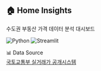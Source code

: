 ## 🏠 Home Insights

수도권 부동산 가격 데이터 분석 대시보드  

![Python](https://img.shields.io/badge/Python-3776AB?style=flat&logo=Python&logoColor=white)
![Streamlit](https://img.shields.io/badge/Streamlit-red?style=flat&logo=Streamlit&logoColor=white)  

📊 Data Source  
[국토교통부 실거래가 공개시스템](https://rt.molit.go.kr/pt/xls/xls.do?mobileAt=)